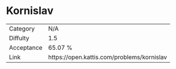 # Kornislav

<table>
    <tr>
        <td>Category</td>
        <td>N/A</td>
    </tr>
    <tr>
        <td>Diffulty</td>
        <td>1.5</td>
    </tr>
    <tr>
        <td>Acceptance</td>
        <td>65.07 %</td>
    </tr>
    <tr>
        <td>Link</td>
        <td>https://open.kattis.com/problems/kornislav</td>
    </tr>
</table>